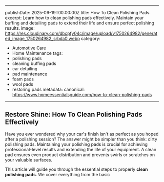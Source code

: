 
---
publishDate: 2025-06-19T00:00:00Z
title: How To Clean Polishing Pads
excerpt: Learn how to clean polishing pads effectively. Maintain your buffing and detailing pads to extend their life and ensure perfect polishing results.
image: https://res.cloudinary.com/dbcpfy04c/image/upload/v1750264982/generated_image_1750264982_srbda0.webp
category:
  - Automotive Care
  - Home Maintenance
tags:
  - polishing pads
  - cleaning buffing pads
  - car detailing
  - pad maintenance
  - foam pads
  - wool pads
  - restoring pads
metadata:
  canonical: https://www.homeessentialsguide.com/how-to-clean-polishing-pads
---

## Restore Shine: How To Clean Polishing Pads Effectively

Have you ever wondered why your car's finish isn't as perfect as you hoped after a polishing session? The answer might be simpler than you think: dirty polishing pads. Maintaining your polishing pads is crucial for achieving professional-level results and extending the life of your equipment. A clean pad ensures even product distribution and prevents swirls or scratches on your valuable surfaces.

This article will guide you through the essential steps to properly **clean polishing pads**. We cover everything from the basic